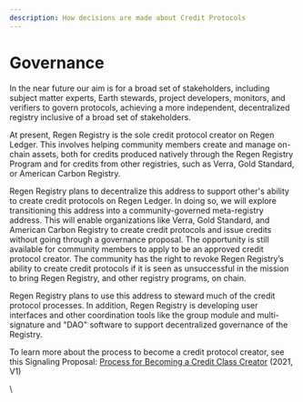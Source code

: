 ```yaml
---
description: How decisions are made about Credit Protocols
---
```


# Governance

In the near future our aim is for a broad set of stakeholders, including subject matter experts, Earth stewards, project developers, monitors, and verifiers to govern protocols, achieving a more independent, decentralized registry inclusive of a broad set of stakeholders.

At present, Regen Registry is the sole credit protocol creator on Regen Ledger.  This involves helping community members create and manage on-chain assets, both for credits produced natively through the Regen Registry Program and for credits from other registries, such as Verra, Gold Standard, or American Carbon Registry.

Regen Registry plans to decentralize this address to support other's ability to create credit protocols on Regen Ledger. In doing so, we will explore transitioning this address into a community-governed meta-registry address. This will enable organizations like Verra, Gold Standard, and American Carbon Registry to create credit protocols and issue credits without going through a governance proposal. The opportunity is still available for community members to apply to be an approved credit protocol creator. The community has the right to revoke Regen Registry’s ability to create credit protocols if it is seen as unsuccessful in the mission to bring Regen Registry, and other registry programs, on chain.

Regen Registry plans to use this address to steward much of the credit protocol processes. In addition, Regen Registry is developing user interfaces and other coordination tools like the group module and multi-signature and "DAO" software to support decentralized governance of the Registry.

To learn more about the process to become a credit protocol creator, see this Signaling Proposal: [Process for Becoming a Credit Class Creator](https://github.com/regen-network/governance/blob/main/proposals/2021-09-regen-ledger-v2-signalling/credit-class-creator-process.pdf) (2021, V1)

\
